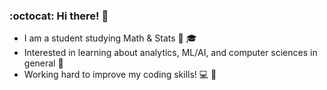 ### :octocat: Hi there! :feet:

- I am a student studying Math & Stats :blue_book: :mortar_board:
- Interested in learning about analytics, ML/AI, and computer sciences in general 🔭  
- Working hard to improve my coding skills! :computer: 🌱  
 
